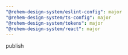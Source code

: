 ```yaml
---
"@rehem-design-system/eslint-config": major
"@rehem-design-system/ts-config": major
"@rehem-design-system/tokens": major
"@rehem-design-system/react": major
---
```


publish
